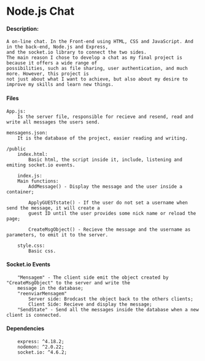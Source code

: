 # Node.js Chat

#### Description:
    A on-line chat. In the Front-end using HTML, CSS and JavaScript. And in the back-end, Node.js and Express, 
    and the socket.io library to connect the two sides.
    The main reason I chose to develop a chat as my final project is because it offers a wide range of 
    possibilities, such as file sharing, user authentication, and much more. However, this project is 
    not just about what I want to achieve, but also about my desire to improve my skills and learn new things.

####   Files
    App.js:
        Is the server file, responsible for recieve and resend, read and write all messages the users send.
    
    mensagens.json:
        It is the database of the project, easier reading and writing.

    /public 
        index.html:
            Basic html, the script inside it, include, listening and emiting socket.io events.

        index.js:
        Main functions:
            AddMessage() - Display the message and the user inside a container;

            ApplyGUESTstate() - If the user do not set a username when send the message, it will create a 
            guest ID until the user provides some nick name or reload the page;

            CreateMsgObject() - Recieve the message and the username as parameters, to emit it to the server.

        style.css:
            Basic css.

####   Socket.io Events
        "Mensagem" - The client side emit the object created by "CreateMsgObject" to the server and write the 
        message in the database;
        "reenviarMensagem" 
            Server side: Brodcast the object back to the others clients;
            Client Side: Recieve and display the message;
        "SendState" - Send all the messages inside the database when a new client is connected.


####   Dependencies
        express: ^4.18.2;
        nodemon: ^2.0.22;
        socket.io: ^4.6.2;

